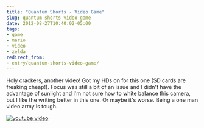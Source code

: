 ```yaml
---
title: "Quantum Shorts - Video Game"
slug: quantum-shorts-video-game
date: 2012-08-27T10:40:02-05:00
tags:
- game
- mario
- video
- zelda
redirect_from:
- entry/quantum-shorts-video-game/
---
```

Holy crackers, another video! Got my HDs on for this one (SD cards are freaking cheap!). Focus was still a bit of an issue and I didn't have the advantage of sunlight and I'm not sure how to white balance this camera, but I like the writing better in this one. Or maybe it's worse. Being a one man video army is tough.

[![youtube video](https://img.youtube.com/vi/wuW3GU7EaDg/0.jpg)](https://www.youtube.com/watch?v=wuW3GU7EaDg)
